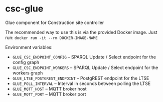 # csc-glue

Glue component for Construction site controller

The recommended way to use this is via the provided Docker image. Just run: `docker run -it --rm DOCKER-IMAGE-NAME`

Environment variables:
- `GLUE_CSC_ENDPOINT_CONFIG` – SPARQL Update / Select endpoint for the config graph
- `GLUE_CSC_ENDPOINT_WORKERS` – SPARQL Update / Select endpoint for the workers graph
- `GLUE_LTSE_POSTGREST_ENDPOINT` – PostgREST endpoint for the LTSE
- `GLUE_POLL_INTERVAL` – Interval in seconds between polling the LTSE
- `GLUE_MQTT_HOST` – MQTT broker host
- `GLUE_MQTT_PORT` – MQTT broker port
